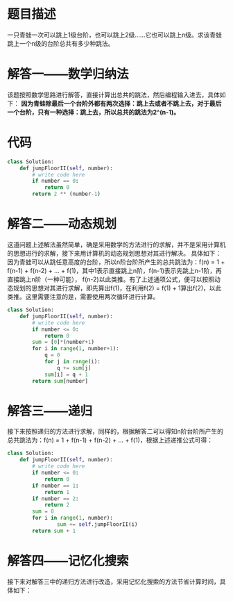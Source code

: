 # 题目描述

一只青蛙一次可以跳上1级台阶，也可以跳上2级……它也可以跳上n级。求该青蛙跳上一个n级的台阶总共有多少种跳法。

# 解答一——数学归纳法

该题按照数学思路进行解答，直接计算出总共的跳法，然后编程输入进去，具体如下：
**因为青蛙除最后一个台阶外都有两次选择：跳上去或者不跳上去，对于最后一个台阶，只有一种选择：跳上去，所以总共的跳法为2^(n-1)。**

# 代码
```python
class Solution:
    def jumpFloorII(self, number):
        # write code here
        if number == 0:
            return 0
        return 2 ** (number-1)
```

# 解答二——动态规划

这道问题上述解法虽然简单，确是采用数学的方法进行的求解，并不是采用计算机的思想进行的求解，接下来用计算机的动态规划思想对其进行解决。
具体如下：因为青蛙可以从跳任意高度的台阶，所以n阶台阶所产生的总共跳法为：f(n) = 1 + f(n-1) + f(n-2) + ... + f(1)，其中1表示直接跳上n阶，f(n-1)表示先跳上n-1阶，再直接跳上n阶（一种可能），
f(n-2)以此类推。有了上述通项公式，便可以按照动态规划的思想对其进行求解，即先算出f(1)，在利用f(2) = f(1) + 1算出f(2)，以此类推。这里需要注意的是，需要使用两次循环进行计算。

```python
class Solution:
    def jumpFloorII(self, number):
        # write code here
        if number <= 0:
            return 0
        sum = [0]*(number+1)
        for i in range(1, number+1):
            q = 0
            for j in range(i):
                q += sum[j]
            sum[i] = q + 1
        return sum[number]
```

# 解答三——递归

接下来按照递归的方法进行求解，同样的，根据解答二可以得知n阶台阶所产生的总共跳法为：f(n) = 1 + f(n-1) + f(n-2) + ... + f(1)，根据上述递推公式可得：

```python
class Solution:
    def jumpFloorII(self, number):
        # write code here
        if number <= 0:
            return 0
        if number == 1:
            return 1
        if number == 2:
            return 2
        sum = 0
        for i in range(1, number):
                sum += self.jumpFloorII(i)
        return sum + 1
```

# 解答四——记忆化搜索
接下来对解答三中的递归方法进行改造，采用记忆化搜索的方法节省计算时间，具体如下：
```python

```

